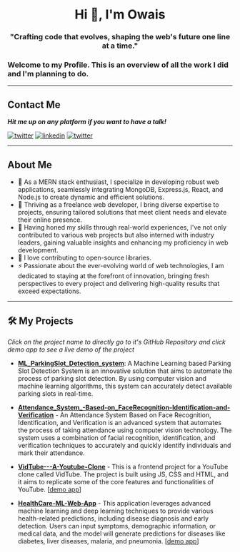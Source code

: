 <h1 align="center">Hi 👋, I'm Owais</h1>
<h3 align="center">"Crafting code that evolves, shaping the web's future one line at a time."</h3>



### Welcome to my Profile. This is an overview of all the work I did and I'm planning to do.

---
## Contact Me

***Hit me up on any platform if you want to have a talk!***

<a href="mailto:owaisraza7297@gmail.com" target="_blank"><img src="https://img.shields.io/badge/Gmail-D14836?style=for-the-badge&logo=gmail&logoColor=white" alt="twitter"></a>
<a href="https://www.linkedin.com/in/raza-owais-91562b240/" target="_blank"><img src="https://img.shields.io/badge/LinkedIn-0077B5?style=for-the-badge&logo=linkedin&logoColor=white" alt="linkedin"></a>
<a href="https://twitter.com/RazaOwais17" target="_blank"><img src="https://img.shields.io/badge/Twitter-1DA1F2?style=for-the-badge&logo=twitter&logoColor=white" alt="twitter"></a>

---
## About Me
- 🔭 As a MERN stack enthusiast, I specialize in developing robust web applications, seamlessly integrating MongoDB, Express.js, React, and Node.js to create dynamic and efficient solutions.
- 🚀 Thriving as a freelance web developer, I bring diverse expertise to projects, ensuring tailored solutions that meet client needs and elevate their online presence.
- 👯 Having honed my skills through real-world experiences, I've not only contributed to various web projects but also interned with industry leaders, gaining valuable insights and enhancing my proficiency in web development.
- 💪 I love contributing to open-source libraries.
- ⚡ Passionate about the ever-evolving world of web technologies, I am dedicated to staying at the forefront of innovation, bringing fresh perspectives to every project and delivering high-quality results that exceed expectations.
---

## 🛠 My Projects

*Click on the project name to directly go to it's GitHub Repository and click demo app to see a live demo of the project*
- **[ML_ParkingSlot_Detection_system](https://github.com/OwaisRaza04/ML_ParkingSlot_Detection_system)**: A Machine Learning based Parking Slot Detection System is an innovative solution that aims to automate the process of parking slot detection. By using computer vision and machine learning algorithms, this system can accurately detect available parking slots in real-time.

- **[Attendance_System_-Based-on_FaceRecognition-Identification-and-Verification](https://github.com/OwaisRaza04/Attendance_System_-Based-on_FaceRecognition-Identification-and-Verification)** - An Attendance System Based on Face Recognition, Identification, and Verification is an advanced system that automates the process of taking attendance using computer vision technology. The system uses a combination of facial recognition, identification, and verification techniques to accurately and quickly identify individuals and mark their attendance.
  
- **[VidTube---A-Youtube-Clone](https://github.com/OwaisRaza04/VidTube---A-Youtube-Clone)** - This is a frontend project for a YouTube clone called VidTube. The project is built using JS, CSS and HTML, and it aims to replicate some of the core features and functionalities of YouTube.
 [[demo app](https://owaisraza04.github.io/VidTube---A-Youtube-Clone/)]

- **[HealthCare-ML-Web-App](https://github.com/OwaisRaza04/HealthCare-ML-Web-App)** -  This application leverages advanced machine learning and deep learning techniques to provide various health-related predictions, including disease diagnosis and early detection. Users can input symptoms, demographic information, or medical data, and the model will generate predictions for diseases like diabetes, liver diseases, malaria, and pneumonia. [[demo app](https://health-fe9nmwmocapwsgjp2qgqho.streamlit.app/)]




